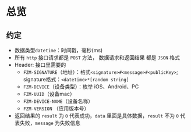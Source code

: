 # 总览
## 约定
- 数据类型`datetime`：时间戳，毫秒(ms)
- 所有 `http` 接口请求都是 `POST` 方法， 数据请求和返回结果 都是 `JSON` 格式
- Header: 接口里需要的 
  - `FZM-SIGNATURE`（地址）：格式`<signature>#<message>#<publicKey>`; signature格式：`<datetime>*[random string]`
  - `FZM-DEVICE`（设备类型）：枚举 iOS、Android、PC
  - `FZM-UUID`（设备mac）
  - `FZM-DEVICE-NAME`（设备名称）
  - `FZM-VERSION` （应用版本号）
- 返回结果的 `result` 为 `0` 代表成功，`data` 里面是具体数据，`result` 不为 `0` 代表失败，`message` 为失败信息